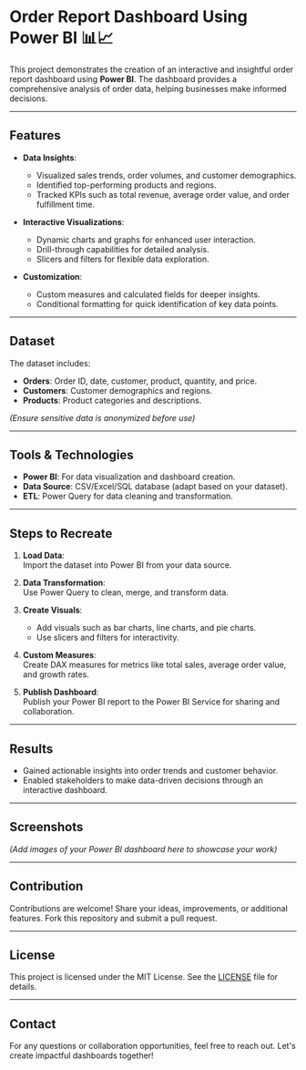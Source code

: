 # Order Report Dashboard Using Power BI 📊📈  

This project demonstrates the creation of an interactive and insightful order report dashboard using **Power BI**. The dashboard provides a comprehensive analysis of order data, helping businesses make informed decisions.  

---

## Features  

- **Data Insights**:  
  - Visualized sales trends, order volumes, and customer demographics.  
  - Identified top-performing products and regions.  
  - Tracked KPIs such as total revenue, average order value, and order fulfillment time.  

- **Interactive Visualizations**:  
  - Dynamic charts and graphs for enhanced user interaction.  
  - Drill-through capabilities for detailed analysis.  
  - Slicers and filters for flexible data exploration.  

- **Customization**:  
  - Custom measures and calculated fields for deeper insights.  
  - Conditional formatting for quick identification of key data points.  

---

## Dataset  
The dataset includes:  
- **Orders**: Order ID, date, customer, product, quantity, and price.  
- **Customers**: Customer demographics and regions.  
- **Products**: Product categories and descriptions.  

*(Ensure sensitive data is anonymized before use)*  

---

## Tools & Technologies  

- **Power BI**: For data visualization and dashboard creation.  
- **Data Source**: CSV/Excel/SQL database (adapt based on your dataset).  
- **ETL**: Power Query for data cleaning and transformation.  

---

## Steps to Recreate  

1. **Load Data**:  
   Import the dataset into Power BI from your data source.  

2. **Data Transformation**:  
   Use Power Query to clean, merge, and transform data.  

3. **Create Visuals**:  
   - Add visuals such as bar charts, line charts, and pie charts.  
   - Use slicers and filters for interactivity.  

4. **Custom Measures**:  
   Create DAX measures for metrics like total sales, average order value, and growth rates.  

5. **Publish Dashboard**:  
   Publish your Power BI report to the Power BI Service for sharing and collaboration.  

---

## Results  

- Gained actionable insights into order trends and customer behavior.  
- Enabled stakeholders to make data-driven decisions through an interactive dashboard.  

---

## Screenshots  

*(Add images of your Power BI dashboard here to showcase your work)*  

---

## Contribution  

Contributions are welcome! Share your ideas, improvements, or additional features. Fork this repository and submit a pull request.  

---

## License  
This project is licensed under the MIT License. See the [LICENSE](LICENSE) file for details.  

---

## Contact  

For any questions or collaboration opportunities, feel free to reach out. Let's create impactful dashboards together!  



